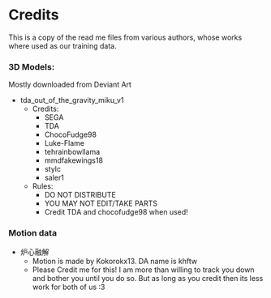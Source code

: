 # Credits
This is a copy of the read me files from various authors, whose works where used as our training data.

### 3D Models:
Mostly downloaded from Deviant Art

  - tda_out_of_the_gravity_miku_v1
    - Credits:
      - SEGA
      - TDA
      - ChocoFudge98
      - Luke-Flame
      - tehrainbowllama
      - mmdfakewings18
      - stylc
      - saler1
    - Rules:
      - DO NOT DISTRIBUTE
      - YOU MAY NOT EDIT/TAKE PARTS
      - Credit TDA and chocofudge98 when used!


### Motion data
  - 炉心融解
    - Motion is made by Kokorokx13. DA name is khftw
    - Please Credit me for this! I am more than willing to track you down and bother you until you do so. But as long as you credit then its less work for both of us :3
